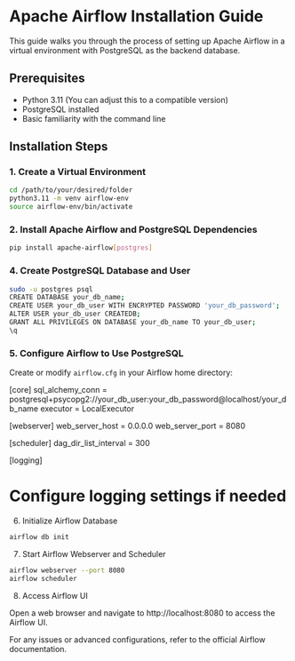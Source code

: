 # Apache Airflow Installation Guide

This guide walks you through the process of setting up Apache Airflow in a virtual environment with PostgreSQL as the backend database.

## Prerequisites

- Python 3.11 (You can adjust this to a compatible version)
- PostgreSQL installed
- Basic familiarity with the command line

## Installation Steps

### 1. Create a Virtual Environment

```bash
cd /path/to/your/desired/folder
python3.11 -m venv airflow-env
source airflow-env/bin/activate
```

### 2. Install Apache Airflow and PostgreSQL Dependencies

```bash
pip install apache-airflow[postgres]
```

### 4. Create PostgreSQL Database and User

```bash
sudo -u postgres psql
CREATE DATABASE your_db_name;
CREATE USER your_db_user WITH ENCRYPTED PASSWORD 'your_db_password';
ALTER USER your_db_user CREATEDB;
GRANT ALL PRIVILEGES ON DATABASE your_db_name TO your_db_user;
\q
```

### 5. Configure Airflow to Use PostgreSQL

Create or modify `airflow.cfg` in your Airflow home directory:

[core]
sql_alchemy_conn = postgresql+psycopg2://your_db_user:your_db_password@localhost/your_db_name
executor = LocalExecutor

[webserver]
web_server_host = 0.0.0.0
web_server_port = 8080

[scheduler]
dag_dir_list_interval = 300

[logging]
# Configure logging settings if needed

6. Initialize Airflow Database

```bash
airflow db init
```

7. Start Airflow Webserver and Scheduler

```bash
airflow webserver --port 8080
airflow scheduler
```
8. Access Airflow UI

Open a web browser and navigate to http://localhost:8080 to access the Airflow UI.

For any issues or advanced configurations, refer to the official Airflow documentation.
